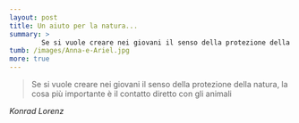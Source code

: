 ```yaml
---
layout: post
title: Un aiuto per la natura...
summary: >
        Se si vuole creare nei giovani il senso della protezione della natura, la cosa più importante è il contatto diretto con gli animali
tumb: /images/Anna-e-Ariel.jpg
more: true
---
```

<blockquote cite="Konrad Lorenz">
<p>Se si vuole creare nei giovani il senso della protezione della natura, la cosa più importante è il contatto diretto con gli animali</p>
</blockquote>
<cite>
  Konrad Lorenz
</cite>
